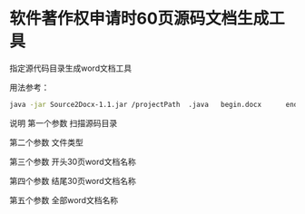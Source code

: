 # 软件著作权申请时60页源码文档生成工具

指定源代码目录生成word文档工具

用法参考：

```bash
java -jar Source2Docx-1.1.jar /projectPath  .java   begin.docx      end.docx     all.docx
```

说明
第一个参数 扫描源码目录

 第二个参数 文件类型 

 第三个参数 开头30页word文档名称

 第四个参数 结尾30页word文档名称

 第五个参数 全部word文档名称